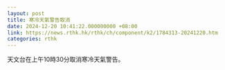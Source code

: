 ```yaml
---
layout: post
title: 寒冷天氣警告取消
date: 2024-12-20 10:41:22.000000000 +08:00
link: https://news.rthk.hk/rthk/ch/component/k2/1784313-20241220.htm
categories: rthk
---
```


天文台在上午10時30分取消寒冷天氣警告。
